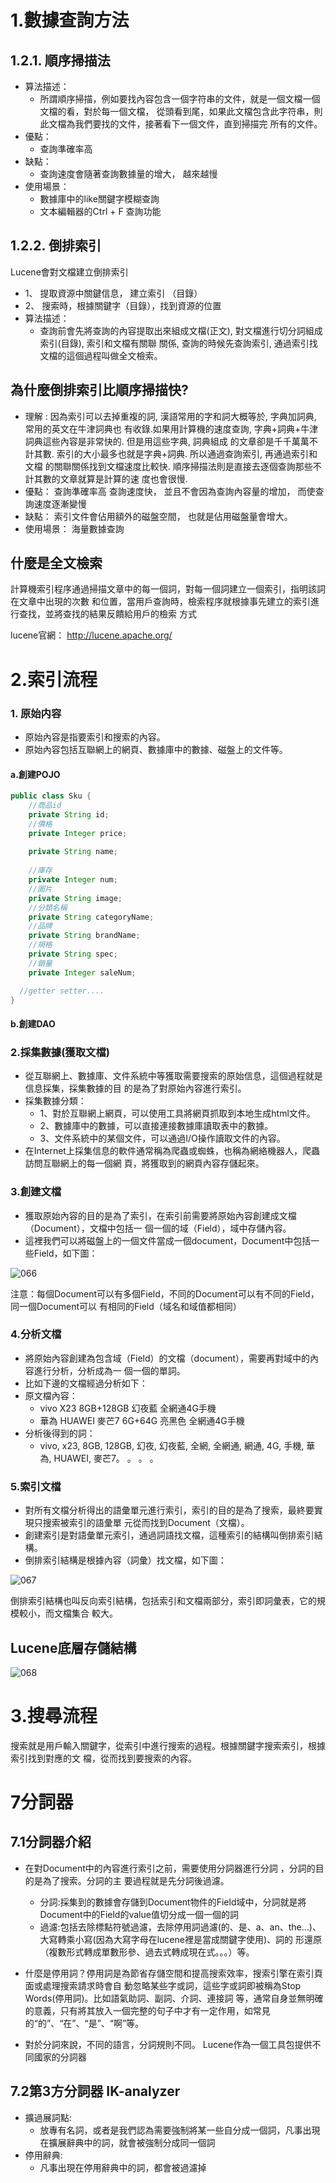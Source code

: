 # 1.數據查詢方法

## 1.2.1. 順序掃描法
* 算法描述：
  * 所謂順序掃描，例如要找內容包含一個字符串的文件，就是一個文檔一個文檔的看，對於每一個文檔，
從頭看到尾，如果此文檔包含此字符串，則此文檔為我們要找的文件，接著看下一個文件，直到掃描完
所有的文件。
* 優點：
  * 查詢準確率高
* 缺點：
  * 查詢速度會隨著查詢數據量的增大， 越來越慢
* 使用場景：
    *  數據庫中的like關鍵字模糊查詢
    *  文本編輯器的Ctrl + F 查詢功能

## 1.2.2. 倒排索引
Lucene會對文檔建立倒排索引
* 1、 提取資源中關鍵信息， 建立索引 （目錄）
* 2、 搜索時，根據關鍵字（目錄），找到資源的位置
* 算法描述：
  * 查詢前會先將查詢的內容提取出來組成文檔(正文), 對文檔進行切分詞組成索引(目錄), 索引和文檔有關聯
關係, 查詢的時候先查詢索引, 通過索引找文檔的這個過程叫做全文檢索。


## 為什麼倒排索引比順序掃描快?
* 理解 : 因為索引可以去掉重複的詞, 漢語常用的字和詞大概等於, 字典加詞典, 常用的英文在牛津詞典也
有收錄.如果用計算機的速度查詢, 字典+詞典+牛津詞典這些內容是非常快的. 但是用這些字典, 詞典組成
的文章卻是千千萬萬不計其數. 索引的大小最多也就是字典+詞典. 所以通過查詢索引, 再通過索引和文檔
的關聯關係找到文檔速度比較快. 順序掃描法則是直接去逐個查詢那些不計其數的文章就算是計算的速
度也會很慢.
* 優點：
查詢準確率高
查詢速度快， 並且不會因為查詢內容量的增加， 而使查詢速度逐漸變慢
* 缺點：
索引文件會佔用額外的磁盤空間， 也就是佔用磁盤量會增大。
* 使用場景：
海量數據查詢

## 什麼是全文檢索

計算機索引程序通過掃描文章中的每一個詞，對每一個詞建立一個索引，指明該詞在文章中出現的次數
和位置，當用戶查詢時，檢索程序就根據事先建立的索引進行查找，並將查找的結果反饋給用戶的檢索
方式

lucene官網： http://lucene.apache.org/

# 2.索引流程

### 1. 原始内容
* 原始內容是指要索引和搜索的內容。
* 原始內容包括互聯網上的網頁、數據庫中的數據、磁盤上的文件等。

#### a.創建POJO

```java
public class Sku {
	//商品id
	private String id;
	//價格
	private Integer price;
	
	private String name;
	
	//庫存
	private Integer num;
	//圖片
	private String image;
	//分類名稱
	private String categoryName;
	//品牌
	private String brandName;
	//規格
	private String spec;
	//銷量
	private Integer saleNum;

  //getter setter....
}
```

#### b.創建DAO



### 2.採集數據(獲取文檔)

* 從互聯網上、數據庫、文件系統中等獲取需要搜索的原始信息，這個過程就是信息採集，採集數據的目
的是為了對原始內容進行索引。
* 採集數據分類：
  * 1、對於互聯網上網頁，可以使用工具將網頁抓取到本地生成html文件。
  * 2、數據庫中的數據，可以直接連接數據庫讀取表中的數據。
  * 3、文件系統中的某個文件，可以通過I/O操作讀取文件的內容。
* 在Internet上採集信息的軟件通常稱為爬蟲或蜘蛛，也稱為網絡機器人，爬蟲訪問互聯網上的每一個網
頁，將獲取到的網頁內容存儲起來。

### 3.創建文檔

- 獲取原始內容的目的是為了索引，在索引前需要將原始內容創建成文檔（Document），文檔中包括一
個一個的域（Field），域中存儲內容。
- 這裡我們可以將磁盤上的一個文件當成一個document，Document中包括一些Field，如下圖：

![066](images/pic066.png)

注意：每個Document可以有多個Field，不同的Document可以有不同的Field，同一個Document可以
有相同的Field（域名和域值都相同）

### 4.分析文檔

- 將原始內容創建為包含域（Field）的文檔（document），需要再對域中的內容進行分析，分析成為一
個一個的單詞。
- 比如下邊的文檔經過分析如下：
- 原文檔內容：
  - vivo X23 8GB+128GB 幻夜藍 全網通4G手機
  - 華為 HUAWEI 麥芒7 6G+64G 亮黑色 全網通4G手機
- 分析後得到的詞：
  - vivo, x23, 8GB, 128GB, 幻夜, 幻夜藍, 全網, 全網通, 網通, 4G, 手機, 華為, HUAWEI, 麥芒7。 。 。 。

### 5.索引文檔

- 對所有文檔分析得出的語彙單元進行索引，索引的目的是為了搜索，最終要實現只搜索被索引的語彙單
元從而找到Document（文檔）。
- 創建索引是對語彙單元索引，通過詞語找文檔，這種索引的結構叫倒排索引結構。
- 倒排索引結構是根據內容（詞彙）找文檔，如下圖：

![067](images/pic067.png)

倒排索引結構也叫反向索引結構，包括索引和文檔兩部分，索引即詞彙表，它的規模較小，而文檔集合
較大。

## Lucene底層存儲結構

![068](images/pic068.png)

# 3.搜尋流程

搜索就是用戶輸入關鍵字，從索引中進行搜索的過程。根據關鍵字搜索索引，根據索引找到對應的文
檔，從而找到要搜索的內容。



# 7分詞器

## 7.1分詞器介紹

- 在對Document中的內容進行索引之前，需要使用分詞器進行分詞 ，分詞的目的是為了搜索。分詞的主
要過程就是先分詞後過濾。

  - 分詞:採集到的數據會存儲到Document物件的Field域中，分詞就是將Document中的Field的value值切分成一個一個的詞
  - 過濾:包括去除標點符號過濾，去除停用詞過濾(的、是、a、an、the...)、大寫轉乘小寫(因為大寫字母在lucene裡是當成關鍵字使用)、詞的
形還原（複數形式轉成單數形參、過去式轉成現在式。。。）等。


- 什麼是停用詞？停用詞是為節省存儲空間和提高搜索效率，搜索引擎在索引頁面或處理搜索請求時會自
動忽略某些字或詞，這些字或詞即被稱為Stop Words(停用詞)。比如語氣助詞、副詞、介詞、連接詞
等，通常自身並無明確的意義，只有將其放入一個完整的句子中才有一定作用，如常見
的“的”、“在”、“是”、“啊”等。
- 對於分詞來說，不同的語言，分詞規則不同。 Lucene作為一個工具包提供不同國家的分詞器


## 7.2第3方分詞器 IK-analyzer

- 擴過展詞點:
  - 放專有名詞，或者是我們認為需要強制將某一些自分成一個詞，凡事出現在擴展辭典中的詞，就會被強制分成同一個詞
- 停用辭典:
  - 凡事出現在停用辭典中的詞，都會被過濾掉